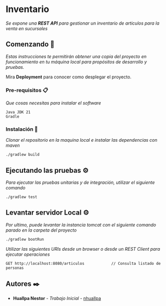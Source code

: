# Inventario 

_Se expone una **REST API** para gestionar un inventario de articulos para la venta en sucursales_

## Comenzando 🚀

_Estas instrucciones te permitirán obtener una copia del proyecto en funcionamiento en tu máquina local para propósitos de desarrollo y pruebas._

Mira **Deployment** para conocer como desplegar el proyecto.


### Pre-requisitos 📋

_Que cosas necesitas para instalar el software_

```
Java JDK 21
Gradle
```

### Instalación 🔧

_Clonar el repositorio en la maquina local e instalar las dependencias con maven_

```bash
./gradlew build
```

## Ejecutando las pruebas ⚙️

_Para ejecutar las pruebas unitarias y de integración, utilizar el siguiente comando_

```bash
./gradlew test
```

## Levantar servidor Local ⚙️

_Por ultimo, puede levantar la instancia tomcat con el siguiente comando parado en la carpeta del proyecto_

```bash
./gradlew bootRun
```

_Utilizar las siguientes URIs desde un browser o desde un REST Client para ejecutar operaciones_

```
GET http://localhost:8080/articulos            // Consulta listado de personas

```




## Autores ✒️

* **Huallpa Nestor** - *Trabajo Inicial* - [nhuallpa](https://www.linkedin.com/in/nestor-huallpa-7239b011)

